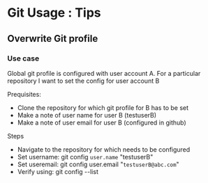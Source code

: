 # Git Usage : Tips

## Overwrite Git profile
### Use case
Global git profile is configured with user account A. For a particular repository I want to set the config for user account B

Prequisites:
- Clone the repository for which git profile for B has to be set
- Make a note of user name for user B (testuserB)
- Make a note of user email for user B (configured in github)

Steps
- Navigate to the repository for which needs to be configured
- Set username: git config `user.name` "testuserB"
- Set useremail: git config user.email "`testuserB@abc.com`"
- Verify using: git config --list
